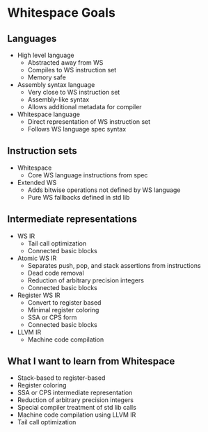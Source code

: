# Whitespace Goals

## Languages

- High level language
  - Abstracted away from WS
  - Compiles to WS instruction set
  - Memory safe
- Assembly syntax language
  - Very close to WS instruction set
  - Assembly-like syntax
  - Allows additional metadata for compiler
- Whitespace language
  - Direct representation of WS instruction set
  - Follows WS language spec syntax

## Instruction sets

- Whitespace
  - Core WS language instructions from spec
- Extended WS
  - Adds bitwise operations not defined by WS language
  - Pure WS fallbacks defined in std lib

## Intermediate representations

- WS IR
  - Tail call optimization
  - Connected basic blocks
- Atomic WS IR
  - Separates push, pop, and stack assertions from instructions
  - Dead code removal
  - Reduction of arbitrary precision integers
  - Connected basic blocks
- Register WS IR
  - Convert to register based
  - Minimal register coloring
  - SSA or CPS form
  - Connected basic blocks
- LLVM IR
  - Machine code compilation

## What I want to learn from Whitespace

- Stack-based to register-based
- Register coloring
- SSA or CPS intermediate representation
- Reduction of arbitrary precision integers
- Special compiler treatment of std lib calls
- Machine code compilation using LLVM IR
- Tail call optimization
